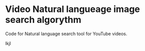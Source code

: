 # Video Natural langueage image search algorythm
Code for Natural language search tool for YouTube videos. 

  lkjl 
